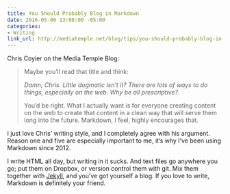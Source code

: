 ```yaml
---
title: You Should Probably Blog in Markdown
date: 2016-05-06 13:08:00 -05:00
categories:
- Writing
link_url: http://mediatemple.net/blog/tips/you-should-probably-blog-in-markdown/
---
```


Chris Coyier on the Media Temple Blog:

> Maybe you’ll read that title and think:
>
> *Damn, Chris. Little dogmatic isn’t it? There are lots of ways to do things, especially on the web. Why be all prescriptive?*
>
> You’d be right. What I actually want is for everyone creating content on the web to create that content in a clean way that will serve them long into the future. Markdown, I feel, highly encourages that.

I just love Chris’ writing style, and I completely agree with his argument. Reason one and five are especially important to me, it’s why I’ve been using Markdown since 2012.

I write HTML all day, but writing in it sucks. And text files go anywhere you go; put them on Dropbox, or version control them with git. Mix them together with [Jekyll](http://jekyllrb.com/), and you’ve got yourself a blog. If you love to write, Markdown is definitely your friend.
